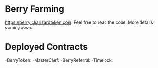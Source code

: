 # Berry Farming
https://berry.charizardtoken.com. Feel free to read the code. More details coming soon.

# Deployed Contracts
-BerryToken: 
-MasterChef: 
-BerryReferral: 
-Timelock: 
